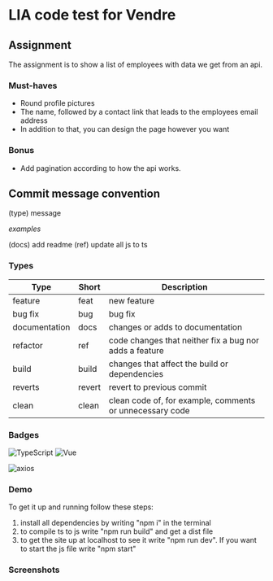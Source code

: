 # LIA code test for Vendre

## Assignment

The assignment is to show a list of employees with data we get from an api.

### Must-haves

- Round profile pictures
- The name, followed by a contact link that leads to the employees email address
- In addition to that, you can design the page however you want

### Bonus

- Add pagination according to how the api works.

## Commit message convention

(type) message

_examples_

(docs) add readme (ref) update all js to ts

### Types

| Type          | Short  | Description                                              |
| ------------- | ------ | -------------------------------------------------------- |
| feature       | feat   | new feature                                              |
| bug fix       | bug    | bug fix                                                  |
| documentation | docs   | changes or adds to documentation                         |
| refactor      | ref    | code changes that neither fix a bug nor adds a feature   |
| build         | build  | changes that affect the build or dependencies            |
| reverts       | revert | revert to previous commit                                |
| clean         | clean  | clean code of, for example, comments or unnecessary code |

### Badges

![TypeScript](https://img.shields.io/badge/TypeScript-007acc) ![Vue](https://img.shields.io/badge/Vue-42b883)

![axios](https://img.shields.io/badge/axios-9846A9)

### Demo

To get it up and running follow these steps:

1. install all dependencies by writing "npm i" in the terminal
2. to compile ts to js write "npm run build" and get a dist file
3. to get the site up at localhost to see it write "npm run dev". If you want to start the js file write "npm start"

### Screenshots
